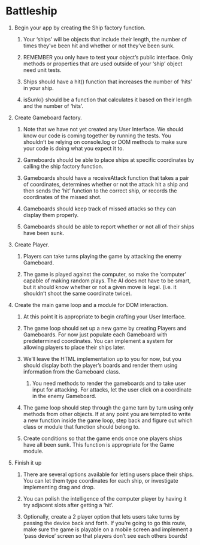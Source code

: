 # Battleship

1. Begin your app by creating the Ship factory function.

   1. Your ‘ships’ will be objects that include their length, the number of times they’ve been hit and whether or not they’ve been sunk.

   2. REMEMBER you only have to test your object’s public interface. Only methods or properties that are used outside of your ‘ship’ object need unit tests.

   3. Ships should have a hit() function that increases the number of ‘hits’ in your ship.

   4. isSunk() should be a function that calculates it based on their length and the number of ‘hits’.

2. Create Gameboard factory.

   1. Note that we have not yet created any User Interface. We should know our code is coming together by running the tests. You shouldn’t be relying on console.log or DOM methods to make sure your code is doing what you expect it to.

   2. Gameboards should be able to place ships at specific coordinates by calling the ship factory function.

   3. Gameboards should have a receiveAttack function that takes a pair of coordinates, determines whether or not the attack hit a ship and then sends the ‘hit’ function to the correct ship, or records the coordinates of the missed shot.

   4. Gameboards should keep track of missed attacks so they can display them properly.

   5. Gameboards should be able to report whether or not all of their ships have been sunk.

3. Create Player.

   1. Players can take turns playing the game by attacking the enemy Gameboard.

   2. The game is played against the computer, so make the ‘computer’ capable of making random plays. The AI does not have to be smart, but it should know whether or not a given move is legal. (i.e. it shouldn’t shoot the same coordinate twice).

4. Create the main game loop and a module for DOM interaction.

   1. At this point it is appropriate to begin crafting your User Interface.

   2. The game loop should set up a new game by creating Players and Gameboards. For now just populate each Gameboard with predetermined coordinates. You can implement a system for allowing players to place their ships later.

   3. We’ll leave the HTML implementation up to you for now, but you should display both the player’s boards and render them using information from the Gameboard class.

      1. You need methods to render the gameboards and to
         take user input for attacking. For attacks, let the user click on a coordinate in the enemy Gameboard.

   4. The game loop should step through the game turn by turn using only methods from other objects. If at any point you are tempted to write a new function inside the game loop, step back and figure out which class or module that function should belong to.

   5. Create conditions so that the game ends once one players ships have all been sunk. This function is appropriate for the Game module.

5. Finish it up

   1. There are several options available for letting users place their ships. You can let them type coordinates for each ship, or investigate implementing drag and drop.

   2. You can polish the intelligence of the computer player by having it try adjacent slots after getting a ‘hit’.

   3. Optionally, create a 2 player option that lets users take turns by passing the device back and forth. If you’re going to go this route, make sure the game is playable on a mobile screen and implement a ‘pass device’ screen so that players don’t see each others boards!
